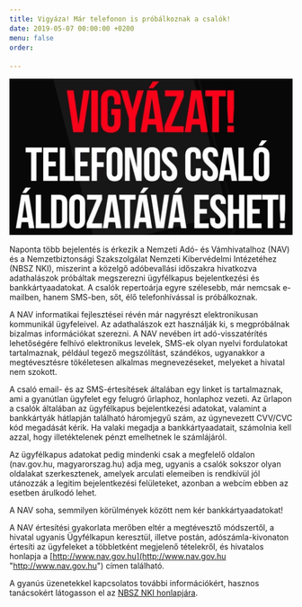 ```yaml
---
title: Vigyáza! Már telefonon is próbálkoznak a csalók!
date: 2019-05-07 00:00:00 +0200
menu: false
order: 

---
```

![](/uploads/20.jpg)

Naponta több bejelentés is érkezik a Nemzeti Adó- és Vámhivatalhoz (NAV) és a Nemzetbiztonsági Szakszolgálat Nemzeti Kibervédelmi Intézetéhez (NBSZ NKI), miszerint a közelgő adóbevallási időszakra hivatkozva adathalászok próbáltak megszerezni ügyfélkapus bejelentkezési és bankkártyaadatokat. A csalók repertoárja egyre szélesebb, már nemcsak e-mailben, hanem SMS-ben, sőt, élő telefonhívással is próbálkoznak.

A NAV informatikai fejlesztései révén már nagyrészt elektronikusan kommunikál ügyfeleivel. Az adathalászok ezt használják ki, s megpróbálnak bizalmas információkat szerezni. A NAV nevében írt adó-visszatérítés lehetőségére felhívó elektronikus levelek, SMS-ek olyan nyelvi fordulatokat tartalmaznak, például tegező megszólítást, szándékos, ugyanakkor a megtévesztésre tökéletesen alkalmas megnevezéseket, melyeket a hivatal nem szokott.

A csaló email- és az SMS-értesítések általában egy linket is tartalmaznak, ami a gyanútlan ügyfelet egy felugró űrlaphoz, honlaphoz vezeti. Az űrlapon a csalók általában az ügyfélkapus bejelentkezési adatokat, valamint a bankkártyák hátlapján található háromjegyű szám, az úgynevezett CVV/CVC kód megadását kérik. Ha valaki megadja a bankkártyaadatait, számolnia kell azzal, hogy illetéktelenek pénzt emelhetnek le számlájáról.

Az ügyfélkapus adatokat pedig mindenki csak a megfelelő oldalon (nav.gov.hu, magyarorszag.hu) adja meg, ugyanis a csalók sokszor olyan oldalakat szerkesztenek, amelyek arculati elemeiben is rendkívül jól utánozzák a legitim bejelentkezési felületeket, azonban a webcím ebben az esetben árulkodó lehet.

A NAV soha, semmilyen körülmények között nem kér bankkártyaadatokat!

A NAV értesítési gyakorlata merőben eltér a megtévesztő módszertől, a hivatal ugyanis Ügyfélkapun keresztül, illetve postán, adószámla-kivonaton értesíti az ügyfeleket a többletként megjelenő tételekről, és hivatalos honlapja a [http://www.nav.gov.hu](http://www.nav.gov.hu "http://www.nav.gov.hu") címen található.

A gyanús üzenetekkel kapcsolatos további információkért, hasznos tanácsokért látogasson el az [NBSZ NKI honlapjára](https://govcert.hu/figyelmeztetesek/tajekoztatas/ado-visszateritesre-hivatkozik-a-nav-nevevel-visszaelo-uj-adathalasz-kampany/).